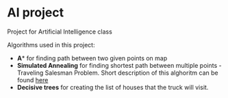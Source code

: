 # AI project
Project for Artificial Intelligence class


Algorithms used in this project:

- **A*** for finding path between two given points on map
- **Simulated Annealing** for finding shortest path between multiple points - Traveling Salesman Problem. Short description of this alghoritm can be found [here](https://docs.google.com/document/d/1sV9YvN7XzmcPCVruYW_NjdFqBlr5awEWu9EYQ2HTEXM/edit?usp=sharing) 
- **Decisive trees** for creating the list of houses that the truck will visit. 
